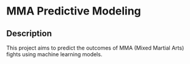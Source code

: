 # MMA Predictive Modeling

## Description

This project aims to predict the outcomes of MMA (Mixed Martial Arts) fights using machine learning models.